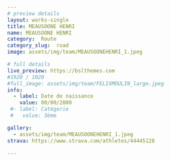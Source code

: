 ```yaml
---
# preview details
layout: works-single
title: MEAUSOONE HENRI
name: MEAUSOONE HENRI
category:  Route
category_slug:  road
image: assets/img/team/MEAUSOONEHENRI_1.jpeg

# full details
live_preview: https://bslthemes.com
#1920 / 1020
#full_image: assets/img/team/FELIXMOULIN_large.jpeg
info:
  - label: Date de naissance
    value: 00/00/2000
 #- label: Catégorie 
 #   value: 3ème

gallery:
  - assets/img/team/MEAUSOONEHENRI_1.jpeg
strava: https://www.strava.com/athletes/44445128

---
```

